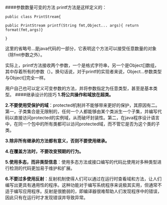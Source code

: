 ####参数数量可变的方法
printf方法是这样定义的：

`public class PrintStream{`

`public PrintStream printf(String fmt,Object... args){ return format(fmt,args)}`

`}`

这里的省略号...是java代码的一部分，它表明这个方法可以接受任意数量的对象（除fmt参数之外）。

实际上，printf方法接收两个参数，一个是格式字符串，另一个是Object[]数组，其中存着所有的参数（）。换句话说，对于printf的实现者来说，Object...参数类型与Object[]完全一样。

用户自己也可以定义可变参数的方法，并将参数指定为任意类型，甚至是基本类型。
####继承设计的技巧
**1.将公共操作和域放在超类。**

**2.不要使用受保护的域**：protected机制并不能够带来更好的保护，其原因有二。第一，子类集合是无限制的，任何一个人都能够由某个类派生一个子集，并编写代码以直接访问protected的实例域，从而破坏封装性。第二，在java程序设计语言中，在同一个包中的所有类都可以访问protected域，而不管它是否为这个类的子类。

**3.除非所有继承的方法都有意义，否则不要使用继承。**

**4.在覆盖方法时，不要改变预期的行为。**

**5.使用多态，而非类型信息**：使用多态方法或接口编写的代码比使用对多种类型进行检测的代码更加易于维护和扩展。

**6.不要过多使用反射**：反射机制使得人们可以通过在运行时查看域和方法，让人们编写出更具有通用性的程序。这种功能对于编写系统程序来说极其实用，但通常不适于编写应用程序。反射是很脆弱的，即编译器很难帮助人们发现程序中的错误，因此只有在运行时才发现错误并导致异常。



